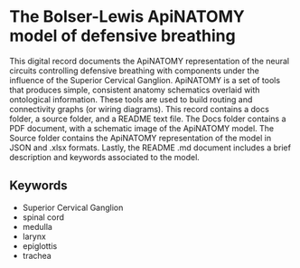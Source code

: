 # The Bolser-Lewis ApiNATOMY model of defensive breathing

This digital record documents the ApiNATOMY representation of the neural circuits controlling defensive breathing with components under the influence of the Superior Cervical Ganglion. ApiNATOMY is a set of tools that produces simple, consistent anatomy schematics overlaid with ontological information. These tools are used to build routing and connectivity graphs (or wiring diagrams). This record contains a docs folder, a source folder, and a README text file. The Docs folder contains a PDF document, with a schematic image of the ApiNATOMY model. The Source folder contains the ApiNATOMY representation of the model in JSON and .xlsx formats. Lastly, the README .md document includes a brief description and keywords associated to the model.

## Keywords
* Superior Cervical Ganglion
* spinal cord
* medulla
* larynx
* epiglottis
* trachea
